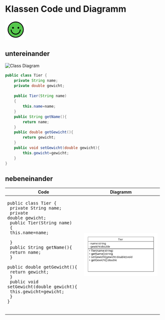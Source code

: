 # Klassen Code und Diagramm

![bild](./images/img.png)

## untereinander
![Class Diagram](./test.svg)


```java
public class Tier {
    private String name;
    private double gewicht;

    public Tier(String name)
    {
        this.name=name;
    }
    public String getName(){
        return name;
    }
    public double getGewicht(){
        return gewicht;
    }
    public void setGewicht(double gewicht){
        this.gewicht=gewicht;
    }
}
```
## nebeneinander

 Code | Diagramm 
| - | -
|<pre>public class Tier { <br>    private String name;<br>    private double gewicht;<br>    public Tier(String name) <br>    { <br>      this.name=name; <br>    } <br>    public String getName(){ <br>        return name; <br>    } <br>    public double getGewicht(){ <br>      return gewicht; <br>    } <br>    public void setGewicht(double gewicht){ <br>        this.gewicht=gewicht; <br>    } <br>} <br></pre> |![Class Diagram](./docs/tier.uxf.svg)
